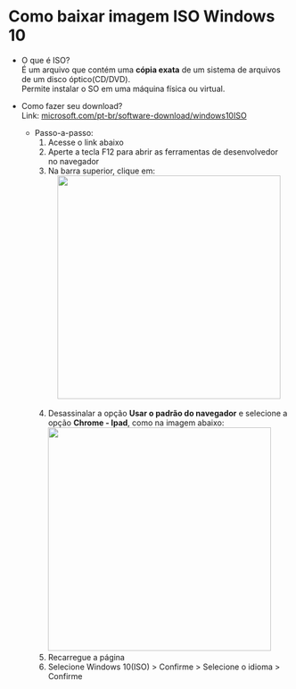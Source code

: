 # Como baixar imagem ISO Windows 10

- O que é ISO?<br>
É um arquivo que contém uma **cópia exata** de um sistema de arquivos de um disco óptico(CD/DVD).<br>
Permite instalar o SO em uma máquina física ou virtual.

 - Como fazer seu download?<br>
 Link: [microsoft.com/pt-br/software-download/windows10ISO](https://www.microsoft.com/pt-br/software-download/windows10ISO)<br>
   - Passo-a-passo:
      1. Acesse o link abaixo<br>
      2. Aperte a tecla F12 para abrir as ferramentas de desenvolvedor no navegador<br>
      3. Na barra superior, clique em:<br>
     <img src ="https://github.com/user-attachments/assets/6b23d139-8915-473b-860c-3fd5e774f747" width="400" style = "display: block; margin: auto; "><br>
     4. Desassinalar a opção **Usar o padrão do navegador** e selecione a opção **Chrome - Ipad**, como na imagem abaixo:<br>
     <img src = "https://github.com/user-attachments/assets/47254491-e82e-406e-bc27-04f5010b33e6" width="400" style = "diplay:block; margin:auto; "><br>
      5. Recarregue a página<br>
      6. Selecione Windows 10(ISO) > Confirme > Selecione o idioma > Confirme<br>
         


        
    


     
      

